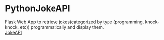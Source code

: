 # PythonJokeAPI
Flask Web App to retrieve jokes(categorized by type (programming, knock-knock, etc)) programmatically and display them. <br/>
[JokeAPI](https://sv443.net/jokeapi/v2/)
